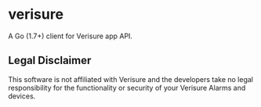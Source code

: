 # verisure

A Go (1.7+) client for Verisure app API.

## Legal Disclaimer

This software is not affiliated with Verisure and the developers take no legal responsibility for the functionality or security of your Verisure Alarms and devices.
